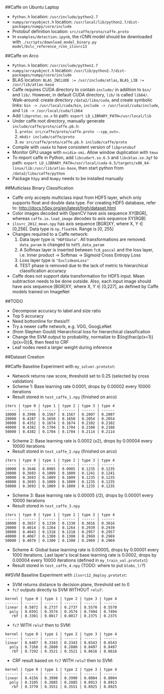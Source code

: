 ##Caffe on Ubuntu Laptop

* `Python.h` location: `/usr/include/python2.7`
* `numpy/arrayobject.h` location: `/usr/local/lib/python2.7/dist-packages/numpy/core/include`
* Protobuf definition location: `src/caffe/proto/caffe.proto`
* In `examples/detection.ipynb`, the rCNN model should be downloaded with `./scripts/download_model_binary.py model/bvlc_reference_rcnn_ilsvrc13`

##Caffe on Arco

* `Python.h` location: `/usr/include/python2.7`
* `numpy/arrayobject.h` location: `/usr/lib/python2.7/dist-packages/numpy/core/include`
* BLAS location: `BLAS_INCLUDE := /usr/include/atlas`, `BLAS_LIB := /usr/lib/atlas-base`
* Caffe requires CUDA directory to contain `include/` in addition to `bin/` and `lib/`. However, in default CUDA directory, `lib/` is called `lib64/`. Walk-around: create directory `/data2/libo/cuda`, and create symbolic links: `bin -> /usr/local/cuda/bin`, `include -> /usr/local/cuda/include`, and `lib -> /usr/local/cuda/lib64`
* Add `libprotoc.so.x` to path: `export LD_LIBRARY_PATH=/usr/local/lib`
* Under caffe root directory, manually generate `include/caffe/proto/caffe.pb.h`:
	1. `protoc src/caffe/proto/caffe.proto --cpp_out=.`
	2. `mkdir include/caffe/proto`
	3. `mv src/caffe/proto/caffe.pb.h include/caffe/proto`
* Compile with `cmake` to have consistent version of `libprotobuf`
* Monitor GPU usage with `nvidia-smi`. Allow window duplication with `tmux`
* To import caffe in Python, add `libcudart.so.6.5` and `libcblas.so.3gf` to path: `export LD_LIBRARY_PATH=/usr/local/cuda-6.5/targets/x86_64-linux/lib:/usr/lib/atlas-base`, then start python from `/data2/libo/caffe/python`
* Package `h5py` and `Numpy` needs to be installed manually

##Multiclass Binary Classification

* Caffe only accepts multiclass input from HDF5 layer, which only supports float and double data type. For creating HDF5 database, refer to: http://docs.h5py.org/en/latest/high/dataset.html
* Color images decoded with OpenCV have axis sequence XY[BGR], whereas `caffe.io.load_image` decodes to axis sequence XY[RGB]
* `ilsvrc_2012_mean.npy` has axis sequence [BGR]XY, where X, Y $\in$ [0,256]. Data type is `np.float64`. Range is [0, 255]
* Changes required to a Caffe network:
	1. Data layer type is `"HDF5Data"`. All transformations are removed. `data_param` is changed to `hdf5_data_param`
	2. A Softmax layer is inserted between `fc8_pascal` and the loss layer, i.e. Inner product -> Softmax -> Sigmoid Cross Entropy Loss
	3. Loss layer type is `"EuclideanLoss"`
	4. TEST phase is removed due to the lack of metric to hierarchical classification accuracy
* Caffe does not support data transformation for HDF5 input. Mean subtraction needs to be done outside. Also, each input image should have axis sequence [BGR]XY, where X, Y $\in$ [0,227], as defined by Caffe models trained on ImageNet

##TODO
* Decompose accuracy to label and size ratio
* Top 5 accuracy
* Need bottomline for thesis!!!
* Try a newer caffe network, e.g. VGG, GoogLeNet
* (from Stephen Gould) Hierarchical loss for hierarchical classification
* Change the SVM output to probability, normalize to $\log\frac{p(x=1)}{p(x=0)}$, then feed to CRF
* Leaf nodes need a larger weight during inference

##Dataset Creation

##Caffe Baseline
Experiment with `my_solver.prototxt`:

* Network returns raw score, threshold set to 0.25 (selected by cross validation)
* Scheme 1: Base learning rate 0.0001, drops by 0.00002 every 10000 iterations
* Result stored in `test_caffe_1.npy` (finished on arco)
```
iters | type 0 | type 1 | type 2 | type 3 | type 4 
----- | ------ | ------ | ------ | ------ | ------ 
10000 | 0.3996 | 0.1567 | 0.1567 | 0.2007 | 0.2007 
20000 | 0.4287 | 0.1650 | 0.1650 | 0.2054 | 0.2054 
30000 | 0.4352 | 0.1674 | 0.1674 | 0.2102 | 0.2102 
40000 | 0.4382 | 0.1704 | 0.1704 | 0.2108 | 0.2108 
50000 | 0.4382 | 0.1704 | 0.1704 | 0.2114 | 0.2114
```
* Scheme 2: Base learning rate is 0.0002 (x2), drops by 0.00004 every 10000 iterations
* Result stored in `test_caffe_2.npy` (finished on arco)
```
iters | type 0 | type 1 | type 2 | type 3 | type 4
----- | ------ | ------ | ------ | ------ | ------
10000 | 0.3646 | 0.0985 | 0.0985 | 0.1235 | 0.1235
20000 | 0.3693 | 0.1009 | 0.1009 | 0.1241 | 0.1241
30000 | 0.3693 | 0.1009 | 0.1009 | 0.1235 | 0.1235
40000 | 0.3693 | 0.1009 | 0.1009 | 0.1235 | 0.1235
50000 | 0.3693 | 0.1009 | 0.1009 | 0.1235 | 0.1235
```
* Scheme 3: Base learning rate is 0.00005 (/2), drops by 0.00001 every 10000 iterations
* Result stored in `test_caffe_3.npy`
```
iters | type 0 | type 1 | type 2 | type 3 | type 4
----- | ------ | ------ | ------ | ------ | ------
10000 | 0.3657 | 0.1330 | 0.1330 | 0.3016 | 0.3016
20000 | 0.4014 | 0.1264 | 0.1264 | 0.2939 | 0.2939
30000 | 0.4043 | 0.1318 | 0.1318 | 0.2957 | 0.2957
40000 | 0.4067 | 0.1300 | 0.1300 | 0.2969 | 0.2969
50000 | 0.4079 | 0.1300 | 0.1300 | 0.2969 | 0.2969
```
* Scheme 4: Global base learning rate is 0.00005, drops by 0.00001 every 1000 iterations. Last layer's local base learning rate is 0.0002, drops by 0.00004 every 10000 iterations (defined in `my_train_val.prototxt`)
* Result stored in `test_caffe_4.npy` (TODO: where to put `blobs_lr`?)

##SVM Baseline
Experiment with `ilsvrc12_deploy.prototxt`:

* SVM returns distance to decision plane, threshold set to 0
* `fc7` outputs directly to SVM WITHOUT `relu7`:
```
kernel | type 0 | type 1 | type 2 | type 3 | type 4
------ | ------ | ------ | ------ | ------ | ------
linear | 0.5872 | 0.2737 | 0.2737 | 0.5570 | 0.5570
  poly | 0.6591 | 0.3574 | 0.3574 | 0.7494 | 0.7494
   rbf | 0.3301 | 0.0017 | 0.0017 | 0.2375 | 0.2375
```
* `fc7` WITH `relu7` then to SVM:
```
kernel | type 0 | type 1 | type 2 | type 3 | type 4
------ | ------ | ------ | ------ | ------ | ------
linear | 0.6407 | 0.3343 | 0.3343 | 0.6543 | 0.6543
  poly | 0.7268 | 0.2880 | 0.2880 | 0.8497 | 0.8497
   rbf | 0.7292 | 0.3521 | 0.3521 | 0.8616 | 0.8616
```
* CRF result based on `fc7` WITH `relu7` then to SVM:
```
kernel | type 0 | type 1 | type 2 | type 3 | type 4
------ | ------ | ------ | ------ | ------ | ------
linear | 0.4156 | 0.3990 | 0.3990 | 0.8004 | 0.8004
  poly | 0.3105 | 0.2885 | 0.2885 | 0.8913 | 0.8913
   rbf | 0.3770 | 0.3551 | 0.3551 | 0.8925 | 0.8925
```